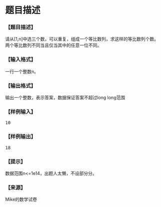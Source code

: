 # 题目描述


<h3>
【题目描述】
</h3>
<p>
请从[1,n]中选三个数，可以重复，组成一个等比数列，求这样的等比数列个数。两个等比数列不同当且仅当其中的任意一位不同。
</p>
<h3>
【输入格式】
</h3>
<p>
一行一个整数n。
</p>
<h3>
【输出格式】
</h3>
<p>
输出一个整数，表示答案，数据保证答案不超过long long范围
</p>
<h3>
【样例输入】
</h3>
<pre>10
</pre>
<h3>
【样例输出】
</h3>
<pre>18
</pre>
<h3>
【提示】
</h3>
<p>
数据范围n&lt;=1e14，出题人太懒，不设部分分。
</p>
<h3>
【来源】
</h3>
<p>
Mike的数学试卷
</p>
